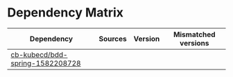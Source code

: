 # Dependency Matrix

Dependency | Sources | Version | Mismatched versions
---------- | ------- | ------- | -------------------
[cb-kubecd/bdd-spring-1582208728](https://github.com/cb-kubecd/bdd-spring-1582208728.git) |  | []() | 
